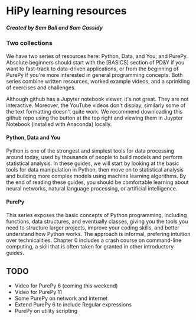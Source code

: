 # HiPy learning resources

##### Created by Sam Ball and Sam Cassidy

### Two collections

We have two series of resources here: Python, Data, and You; and PurePy. Absolute beginners should start with the [BASICS] section of PD&Y if you want to fast-track to data-driven applications, or from the beginning of PurePy if you're more interested in general programming concepts. Both series combine written resources, worked example videos, and a sprinkling of exercises and challenges.

Although github has a Jupyter notebook viewer, it's not great. They are not interactive. Moreover, the YouTube videos don't display, similarly some of the text formatting doesn't quite work. We recommend downloading this github repo using the button at the top right and viewing them in Juypter Notebook (installed with Anaconda) locally.

#### Python, Data and You

Python is one of the strongest and simplest tools for data processing around today, used by thousands of people to build models and perform statistical analysis. In these guides, we will start by looking at the basic tools for data manipulation in Python, then move on to statistical analysis and building more complex models using machine learning algorithms. By the end of reading these guides, you should be comfortable learning about neural networks, natural language processing, or artificial intelligence.

#### PurePy

This series exposes the basic concepts of Python programming, including functions, data structures, and eventually classes, giving you the tools you need to structure larger projects, improve your coding skills, and better understand how Python works. The approach is informal, prefering intuition over technicalities. Chapter 0 includes a crash course on command-line computing, a skill that is often taken for granted in other introductory guides.

## TODO

- Video for PurePy 6 (coming this weekend)
- Video for PurePy 11
- Some PurePy on network and internet
- Extend PurePy 6 to include Regular expressions
- PurePy on utility scripting

